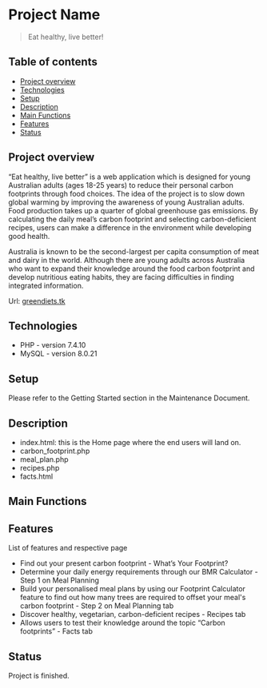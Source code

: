 # Project Name
> Eat healthy, live better!

## Table of contents
* [Project overview](#project-overview)
* [Technologies](#technologies)
* [Setup](#setup)
* [Description](#description)
* [Main Functions](#main-functions)
* [Features](#features)
* [Status](#status)

## Project overview
“Eat healthy, live better” is a web application which is designed for young Australian adults (ages 18-25 years) to reduce their personal carbon footprints through food choices. The idea of the project is to slow down global warming by improving the awareness of young Australian adults. Food production takes up a quarter of global greenhouse gas emissions. By calculating the daily meal’s carbon footprint and selecting carbon-deficient recipes, users can make a difference in the environment while developing good health. 

Australia is known to be the second-largest per capita consumption of meat and dairy in the world. Although there are young adults across Australia who want to expand their knowledge around the food carbon footprint and develop nutritious eating habits, they are facing difficulties in finding integrated information. 

Url: [greendiets.tk](#https://greendiets.tk/)

## Technologies
* PHP - version 7.4.10 
* MySQL - version 8.0.21

## Setup
Please refer to the Getting Started section in the Maintenance Document.

## Description 
* index.html: this is the Home page where the end users will land on.
* carbon_footprint.php
* meal_plan.php
* recipes.php
* facts.html

## Main Functions

## Features
List of features and respective page
* Find out your present carbon footprint - What’s Your Footprint?
* Determine your daily energy requirements through our BMR Calculator - Step 1 on Meal Planning
* Build your personalised meal plans by using our Footprint Calculator feature to find out how many trees are required to offset your meal's carbon footprint - Step 2 on Meal Planning tab
* Discover healthy, vegetarian, carbon-deficient recipes - Recipes tab
* Allows users to test their knowledge around the topic “Carbon footprints” - Facts tab

## Status
Project is finished.
